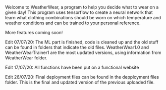 Welcome to WeatherWear, a program to help you decide what to wear on a given day! This program uses tensorflow to create a neural network that learn what clothing combinations should be worn on which temperature and weather conditions and can be trained to your personal reference.

More features coming soon!

Edit 07/07/20: The ML part is finished, code is cleaned up and the old stuff can be found in folders that indicate the old files. WeatherWear1.0 and WeatherWearTrainer1 are the most updated versions, using information from WeatherWear folder.

Edit 17/07/20: All functions have been put on a functional website

Edit 26/07/20: Final deployment files can be found in the depployment files folder. This is the final and updated version of the previous uploaded file.
